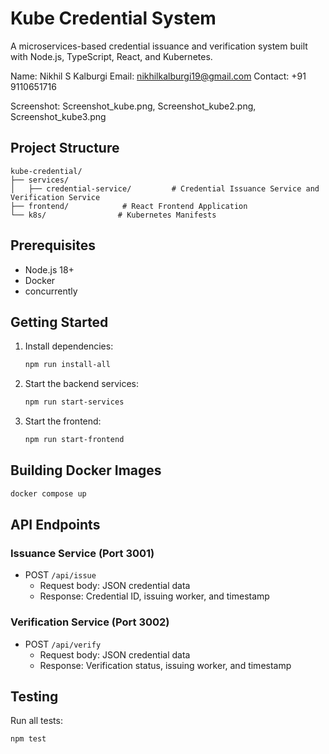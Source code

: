 # Kube Credential System

A microservices-based credential issuance and verification system built with Node.js, TypeScript, React, and Kubernetes.

Name: Nikhil S Kalburgi
Email: <nikhilkalburgi19@gmail.com>
Contact: +91 9110651716

Screenshot: Screenshot_kube.png, Screenshot_kube2.png, Screenshot_kube3.png

## Project Structure

```text
kube-credential/
├── services/
│   ├── credential-service/         # Credential Issuance Service and Verification Service
├── frontend/            # React Frontend Application
└── k8s/                # Kubernetes Manifests
```

## Prerequisites

- Node.js 18+
- Docker
- concurrently

## Getting Started

1. Install dependencies:

   ```bash
   npm run install-all
   ```

2. Start the backend services:

   ```bash
   npm run start-services
   ```

3. Start the frontend:

   ```bash
   npm run start-frontend
   ```

## Building Docker Images

   ```bash
   docker compose up
   ```

## API Endpoints

### Issuance Service (Port 3001)

- POST `/api/issue`
  - Request body: JSON credential data
  - Response: Credential ID, issuing worker, and timestamp

### Verification Service (Port 3002)

- POST `/api/verify`
  - Request body: JSON credential data
  - Response: Verification status, issuing worker, and timestamp

## Testing

Run all tests:

```bash
npm test
```
